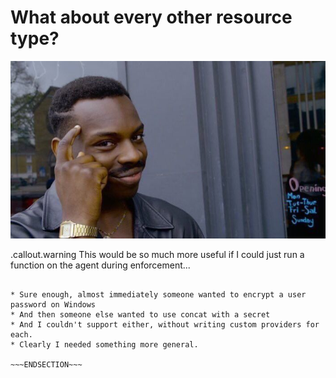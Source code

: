 <!SLIDE >
# What about every other resource type?

![think about](/_images/think_about.jpg)

.callout.warning This would be so much more useful if I could just run a
function on the agent during enforcement...


~~~SECTION:notes~~~

* Sure enough, almost immediately someone wanted to encrypt a user password on Windows
* And then someone else wanted to use concat with a secret
* And I couldn't support either, without writing custom providers for each.
* Clearly I needed something more general.

~~~ENDSECTION~~~

